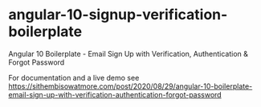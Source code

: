 # angular-10-signup-verification-boilerplate

Angular 10 Boilerplate - Email Sign Up with Verification, Authentication & Forgot Password

For documentation and a live demo see https://sithembisowatmore.com/post/2020/08/29/angular-10-boilerplate-email-sign-up-with-verification-authentication-forgot-password
